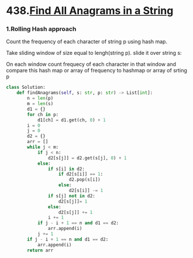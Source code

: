 # 438.[Find All Anagrams in a String](https://leetcode.com/problems/find-all-anagrams-in-a-string/)

### 1.Rolling Hash approach

Count the frequency of each character of string p using hash map.

Take sliding window of size equal to lengh(string p). slide it over string s:

On each window count frequecy of each character in that window and compare this hash map or array of frequency to hashmap or array of srting p

```py
class Solution:
    def findAnagrams(self, s: str, p: str) -> List[int]:
        n = len(p)
        m = len(s)
        d1 = {}
        for ch in p:
            d1[ch] = d1.get(ch, 0) + 1
        i = 0
        j = 0
        d2 = {}
        arr = []
        while j < m:
            if j < n:
                d2[s[j]] = d2.get(s[j], 0) + 1
            else:
                if s[i] in d2:
                    if d2[s[i]] == 1:
                        d2.pop(s[i])
                    else:
                        d2[s[i]] -= 1
                if s[j] not in d2:
                    d2[s[j]]= 1
                else:
                    d2[s[j]] += 1
                i += 1
            if j - i + 1 == n and d1 == d2:
                arr.append(i) 
            j += 1
        if j - i + 1 == n and d1 == d2:
            arr.append(i)
        return arr
```
